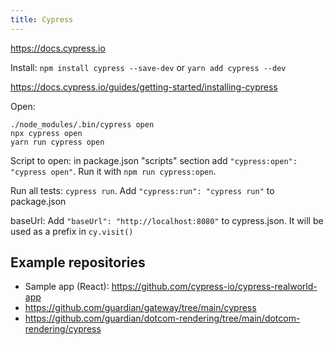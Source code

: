 ```yaml
---
title: Cypress
---
```


https://docs.cypress.io

Install: `npm install cypress --save-dev` or `yarn add cypress --dev`

https://docs.cypress.io/guides/getting-started/installing-cypress

Open:

```
./node_modules/.bin/cypress open
npx cypress open
yarn run cypress open
```

Script to open: in package.json "scripts" section add `"cypress:open": "cypress open"`. Run it with `npm run cypress:open`.

Run all tests: `cypress run`. Add `"cypress:run": "cypress run"` to package.json

baseUrl: Add `"baseUrl": "http://localhost:8080"` to cypress.json. It will be used as a prefix in `cy.visit()`

## Example repositories

- Sample app (React): https://github.com/cypress-io/cypress-realworld-app
- https://github.com/guardian/gateway/tree/main/cypress
- https://github.com/guardian/dotcom-rendering/tree/main/dotcom-rendering/cypress
